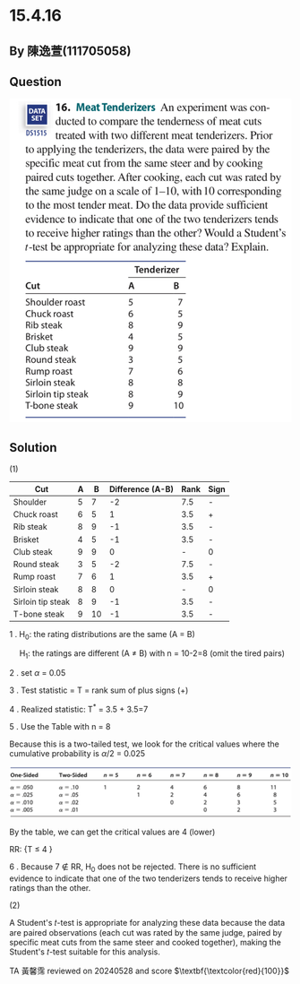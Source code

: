 # 15.4.16

## By 陳逸萱(111705058)

## Question

![image](https://github.com/HWTeng-Course/202402-Statistics/blob/main/Images/15.4.16.jpg?raw=true)

## Solution

(1)

| Cut                | A          | B          | Difference (A-B) | Rank        | Sign        |
| ------------------ | ---------- | ---------- | ---------------- | ----------- | ----------- | 
| Shoulder           | 5          | 7          | -2               | 7.5         | -           |
| Chuck roast        | 6          | 5          |  1               | 3.5         | +           |
| Rib steak          | 8          | 9          | -1               | 3.5         | -           |
| Brisket            | 4          | 5          | -1               | 3.5         | -           |
| Club steak         | 9          | 9          |  0               | -           | 0           |
| Round steak        | 3          | 5          | -2               | 7.5         | -           |
| Rump roast         | 7          | 6          |  1               | 3.5         | +           |
| Sirloin steak      | 8          | 8          |  0               | -           | 0           |
| Sirloin tip steak  | 8          | 9          | -1               | 3.5         | -           |
| T-bone steak       | 9          | 10         | -1               | 3.5         | -           |

1 .
 H<sub>0</sub>: the rating distributions are the same (A = B)

 &emsp;
 H<sub>1</sub>: the ratings are different (A $\neq$ B)   with n = 10-2=8 (omit the tired pairs)

2 . set $\alpha$ = 0.05

3 . Test statistic = T = rank sum of plus signs (+)

4 . Realized statistic: T<sup>*</sup> = 3.5 + 3.5=7

5 . Use the Table with n = 8

Because this is a two-tailed test, we look for the critical values where the cumulative probability is $\alpha$/2 = 0.025

![image](https://github.com/HWTeng-Course/202402-Statistics/blob/main/Images/table.png?raw=true)

By the table, we can get the critical values are 4 (lower)

RR: {T &le; 4 }

6 . Because 7 &notin; RR, H<sub>0</sub> does not be rejected. There is no sufficient evidence to indicate that one of the two tenderizers tends to receive higher ratings than the other.

(2)

A Student's 𝑡-test is appropriate for analyzing these data because the data are paired observations (each cut was rated by the same judge, paired by specific meat cuts from the same steer and cooked together), making the Student's  𝑡-test suitable for this analysis.

TA 黃馨霈 reviewed on 20240528 and score $\textbf{\textcolor{red}{100}}$

